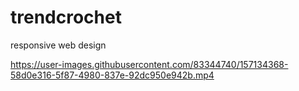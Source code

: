 # trendcrochet

responsive web design


https://user-images.githubusercontent.com/83344740/157134368-58d0e316-5f87-4980-837e-92dc950e942b.mp4


